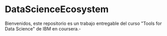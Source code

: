 # DataScienceEcosystem
Bienvenidos, este repositorio es un trabajo entregable del curso "Tools for Data Science" de IBM en coursera.-
